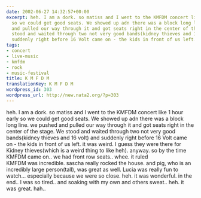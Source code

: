 ```yaml
---
date: 2002-06-27 14:32:57+00:00
excerpt: heh. I am a dork. so matiss and I went to the KMFDM concert like 1 hour early
  so we could get good seats. We showed up adn there was a block long line. we pushed
  and pulled our way through it and got seats right in the center of the stage. We
  stood and waited through two not very good bands(kidney thieves and 16 volt) and
  suddenly right before 16 Volt came on - the kids in front of us left. it wa...
tags:
- concert
- live-music
- kmfdm
- rock
- music-festival
title: K M F D M
translationKey: K M F D M
wordpress_id: 303
wordpress_url: http://new.nata2.org/?p=303
---
```


heh. I am a dork. so matiss and I went to the KMFDM concert like 1 hour early so we could get good seats. We showed up adn there was a block long line. we pushed and pulled our way through it and got seats right in the center of the stage. We stood and waited through two not very good bands(kidney thieves and 16 volt) and suddenly right before 16 Volt came on - the kids in front of us left. it was weird. I guess they were there for Kidney thieves(which is a weird thing to like heh). anyway. so by the time KMFDM came on.. we had front row seats.. whee. it ruled<br/>KMFDM was incredible. sascha really rocked the house. and pig, who is an incredibly large person(tall), was great as well. Lucia was really fun to watch... especially because we were so close. heh. it was wonderful. in the end.. I was so tired.. and soaking with my own and others sweat.. heh. it was great. hah..